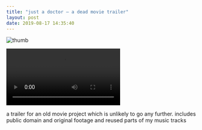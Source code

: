 ```yaml
---
title: "just a doctor — a dead movie trailer"
layout: post
date: 2019-08-17 14:35:40
---
```


![thumb](video/just-a-doctor-trailer.jpg)

<cut/>

<div class="video">
  <video controls>
    <source src="video/just-a-doctor-trailer.webm">
  </video>
</div>

a trailer for an old movie project which is unlikely to go any further. includes
public domain and original footage and reused parts of my music tracks
